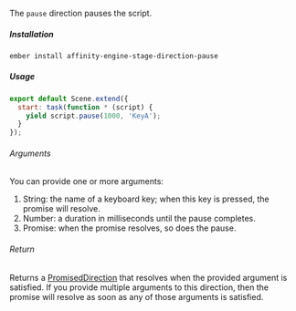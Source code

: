 The `pause` direction pauses the script.

##### Installation

```bash
ember install affinity-engine-stage-direction-pause
```

##### Usage

```js
export default Scene.extend({
  start: task(function * (script) {
    yield script.pause(1000, 'KeyA');
  }
});
```

###### Arguments

You can provide one or more arguments:

  1. String: the name of a keyboard key; when this key is pressed, the promise will resolve.
  2. Number: a duration in milliseconds until the pause completes.
  3. Promise: when the promise resolves, so does the pause.

###### Return

Returns a [PromisedDirection](/components/stage/directions#promised_direction) that resolves when the provided argument is satisfied. If you provide multiple arguments to this direction, then the promise will resolve as soon as any of those arguments is satisfied.
